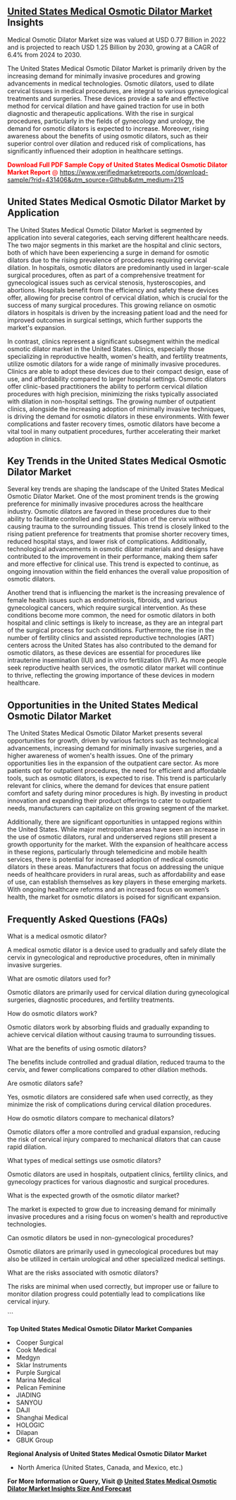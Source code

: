 <h2><a href="https://www.verifiedmarketreports.com/download-sample/?rid=431406&amp;utm_source=Github&amp;utm_medium=215" target="_blank">United States Medical Osmotic Dilator Market</a> Insights</h2><p>Medical Osmotic Dilator Market size was valued at USD 0.77 Billion in 2022 and is projected to reach USD 1.25 Billion by 2030, growing at a CAGR of 6.4% from 2024 to 2030.</p><p> <p>The United States Medical Osmotic Dilator Market is primarily driven by the increasing demand for minimally invasive procedures and growing advancements in medical technologies. Osmotic dilators, used to dilate cervical tissues in medical procedures, are integral to various gynecological treatments and surgeries. These devices provide a safe and effective method for cervical dilation and have gained traction for use in both diagnostic and therapeutic applications. With the rise in surgical procedures, particularly in the fields of gynecology and urology, the demand for osmotic dilators is expected to increase. Moreover, rising awareness about the benefits of using osmotic dilators, such as their superior control over dilation and reduced risk of complications, has significantly influenced their adoption in healthcare settings. <p><span class=""><span style="color: #ff0000;"><strong>Download Full PDF Sample Copy of United States Medical Osmotic Dilator Market Report</strong> @ </span><a href="https://www.verifiedmarketreports.com/download-sample/?rid=431406&amp;utm_source=Github&amp;utm_medium=215" target="_blank">https://www.verifiedmarketreports.com/download-sample/?rid=431406&amp;utm_source=Github&amp;utm_medium=215</a></span></p></p> <h2>United States Medical Osmotic Dilator Market by Application</h2> <p>The United States Medical Osmotic Dilator Market is segmented by application into several categories, each serving different healthcare needs. The two major segments in this market are the hospital and clinic sectors, both of which have been experiencing a surge in demand for osmotic dilators due to the rising prevalence of procedures requiring cervical dilation. In hospitals, osmotic dilators are predominantly used in larger-scale surgical procedures, often as part of a comprehensive treatment for gynecological issues such as cervical stenosis, hysteroscopies, and abortions. Hospitals benefit from the efficiency and safety these devices offer, allowing for precise control of cervical dilation, which is crucial for the success of many surgical procedures. This growing reliance on osmotic dilators in hospitals is driven by the increasing patient load and the need for improved outcomes in surgical settings, which further supports the market's expansion. <p>In contrast, clinics represent a significant subsegment within the medical osmotic dilator market in the United States. Clinics, especially those specializing in reproductive health, women's health, and fertility treatments, utilize osmotic dilators for a wide range of minimally invasive procedures. Clinics are able to adopt these devices due to their compact design, ease of use, and affordability compared to larger hospital settings. Osmotic dilators offer clinic-based practitioners the ability to perform cervical dilation procedures with high precision, minimizing the risks typically associated with dilation in non-hospital settings. The growing number of outpatient clinics, alongside the increasing adoption of minimally invasive techniques, is driving the demand for osmotic dilators in these environments. With fewer complications and faster recovery times, osmotic dilators have become a vital tool in many outpatient procedures, further accelerating their market adoption in clinics. <h2>Key Trends in the United States Medical Osmotic Dilator Market</h2> <p>Several key trends are shaping the landscape of the United States Medical Osmotic Dilator Market. One of the most prominent trends is the growing preference for minimally invasive procedures across the healthcare industry. Osmotic dilators are favored in these procedures due to their ability to facilitate controlled and gradual dilation of the cervix without causing trauma to the surrounding tissues. This trend is closely linked to the rising patient preference for treatments that promise shorter recovery times, reduced hospital stays, and lower risk of complications. Additionally, technological advancements in osmotic dilator materials and designs have contributed to the improvement in their performance, making them safer and more effective for clinical use. This trend is expected to continue, as ongoing innovation within the field enhances the overall value proposition of osmotic dilators. <p>Another trend that is influencing the market is the increasing prevalence of female health issues such as endometriosis, fibroids, and various gynecological cancers, which require surgical intervention. As these conditions become more common, the need for osmotic dilators in both hospital and clinic settings is likely to increase, as they are an integral part of the surgical process for such conditions. Furthermore, the rise in the number of fertility clinics and assisted reproductive technologies (ART) centers across the United States has also contributed to the demand for osmotic dilators, as these devices are essential for procedures like intrauterine insemination (IUI) and in vitro fertilization (IVF). As more people seek reproductive health services, the osmotic dilator market will continue to thrive, reflecting the growing importance of these devices in modern healthcare. <h2>Opportunities in the United States Medical Osmotic Dilator Market</h2> <p>The United States Medical Osmotic Dilator Market presents several opportunities for growth, driven by various factors such as technological advancements, increasing demand for minimally invasive surgeries, and a higher awareness of women's health issues. One of the primary opportunities lies in the expansion of the outpatient care sector. As more patients opt for outpatient procedures, the need for efficient and affordable tools, such as osmotic dilators, is expected to rise. This trend is particularly relevant for clinics, where the demand for devices that ensure patient comfort and safety during minor procedures is high. By investing in product innovation and expanding their product offerings to cater to outpatient needs, manufacturers can capitalize on this growing segment of the market. <p>Additionally, there are significant opportunities in untapped regions within the United States. While major metropolitan areas have seen an increase in the use of osmotic dilators, rural and underserved regions still present a growth opportunity for the market. With the expansion of healthcare access in these regions, particularly through telemedicine and mobile health services, there is potential for increased adoption of medical osmotic dilators in these areas. Manufacturers that focus on addressing the unique needs of healthcare providers in rural areas, such as affordability and ease of use, can establish themselves as key players in these emerging markets. With ongoing healthcare reforms and an increased focus on women’s health, the market for osmotic dilators is poised for significant expansion. <h2>Frequently Asked Questions (FAQs)</h2> <p>What is a medical osmotic dilator?</p> <p>A medical osmotic dilator is a device used to gradually and safely dilate the cervix in gynecological and reproductive procedures, often in minimally invasive surgeries.</p> <p>What are osmotic dilators used for?</p> <p>Osmotic dilators are primarily used for cervical dilation during gynecological surgeries, diagnostic procedures, and fertility treatments.</p> <p>How do osmotic dilators work?</p> <p>Osmotic dilators work by absorbing fluids and gradually expanding to achieve cervical dilation without causing trauma to surrounding tissues.</p> <p>What are the benefits of using osmotic dilators?</p> <p>The benefits include controlled and gradual dilation, reduced trauma to the cervix, and fewer complications compared to other dilation methods.</p> <p>Are osmotic dilators safe?</p> <p>Yes, osmotic dilators are considered safe when used correctly, as they minimize the risk of complications during cervical dilation procedures.</p> <p>How do osmotic dilators compare to mechanical dilators?</p> <p>Osmotic dilators offer a more controlled and gradual expansion, reducing the risk of cervical injury compared to mechanical dilators that can cause rapid dilation.</p> <p>What types of medical settings use osmotic dilators?</p> <p>Osmotic dilators are used in hospitals, outpatient clinics, fertility clinics, and gynecology practices for various diagnostic and surgical procedures.</p> <p>What is the expected growth of the osmotic dilator market?</p> <p>The market is expected to grow due to increasing demand for minimally invasive procedures and a rising focus on women's health and reproductive technologies.</p> <p>Can osmotic dilators be used in non-gynecological procedures?</p> <p>Osmotic dilators are primarily used in gynecological procedures but may also be utilized in certain urological and other specialized medical settings.</p> <p>What are the risks associated with osmotic dilators?</p> <p>The risks are minimal when used correctly, but improper use or failure to monitor dilation progress could potentially lead to complications like cervical injury.</p> ```</p><p><strong>Top United States Medical Osmotic Dilator Market Companies</strong></p><div data-test-id=""><p><li>Cooper Surgical</li><li> Cook Medical</li><li> Medgyn</li><li> Sklar Instruments</li><li> Purple Surgical</li><li> Marina Medical</li><li> Pelican Feminine</li><li> JIADING</li><li> SANYOU</li><li> DAJI</li><li> Shanghai Medical</li><li> HOLOGIC</li><li> Dilapan</li><li> GBUK Group</li></p><div><strong>Regional Analysis of&nbsp;United States Medical Osmotic Dilator Market</strong></div><ul><li dir="ltr"><p dir="ltr">North America&nbsp;(United States, Canada, and Mexico, etc.)</p></li></ul><p><strong>For More Information or Query, Visit @&nbsp;</strong><strong><a href="https://www.verifiedmarketreports.com/product/medical-osmotic-dilator-market/?utm_source=Github&amp;utm_medium=215" target="_blank">United States Medical Osmotic Dilator Market Insights Size And Forecast</a></strong></p></div>

